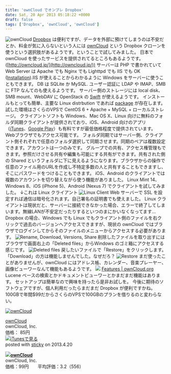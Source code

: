 ```yaml
---
title: 'ownCloud でオンプレ Dropbox'
date: Sat, 20 Apr 2013 05:18:22 +0000
draft: false
tags: ['Dropbox', 'ownCloud', 'ownCloud']
---
```


![ownCloud](/wp-content/uploads/2013/04/ownCloud-login.png "ownCloud") [Dropbox](https://www.dropbox.com/) は便利ですが、データを外部に預けてしまうのは不安だとか、料金が気に入らないという人には [ownCloud](http://owncloud.org/) という Dropbox クローンを使うという選択肢があるようです。ということで試してみました。 日本で ownCloud を使ったサービスを提供されてるところもあるようです。([http://owncloud.jp/](http://owncloud.jp/)) サーバーは PHP で書かれていて Web Server は Apache でも Nginx でも Lighttpd でも IIS でも OK ([Installation](http://doc.owncloud.org/server/5.0/admin_manual/installation.html)).IIS が使えることからわかるように Windows をサーバーに使うこともできます。 DB は SQLite か MySQL. ユーザー認証に LDAP や IMAP、SMB に FTP なんてのも使えるようです。 サーバー側のストレージには local disk、SMB mount、WebDAV に OpenStack の [Swift](http://openstack.org/projects/storage/) が使えるようです。 インストールもとっても簡単、主要な Linux distrbution であれば [package](http://software.opensuse.org/download.html?project=isv:ownCloud:community&package=owncloud) が存在します。 試した環境はさくらのVPSで CentOS 6 + Apache + MySQL + ローカルストレージ。 クライアントソフトも Windows、Mac OS X、Linux 向けに無料のフォルダ同期クライアントが提供されており、iOS、Android 向けのアプリ（[iTunes](https://itunes.apple.com/us/app/owncloud/id543672169?ls=1&mt=8)、[Google Play](https://play.google.com/store/apps/details?id=com.owncloud.android)）も有料ですが最低価格程度で提供されています。 Webブラウザでもアクセス可能です。 フォルダ同期ではサーバー側、クライアント側それぞれで任意のフォルダ選択して同期させます。同期のペアは複数設定できます。アカウントは一つのみです。 グループでの共有、アクセス権管理もできます。参照だけさせる共有や編集も可能にする共有ができます。共有された側の Shared というフォルダに下に見えるようになります。ブラウザからの操作で任意のファイル用のURLを作成し不特定多数の人と共有することもできますし、そこにパスワードをつけることもできます。 iOS、Android のクライアントでは複数のアカウントを切り替えながら使う機能がありました。 Linux Mint 14、Windows 8、iOS (iPhone 5)、Android (Nexus 7) でクライアントを試してみました。 ↓これは Linux クライアント ![](/wp-content/uploads/2013/04/ownCloud-linux-client.png "Linux Client") Web サーバーで SSL を設定すれば通信は暗号化されます。自己署名の証明書でも使えました。 Linux クライアントは現状だと、サーバーに接続できなかった場合、エラーで終了してしまいます。無線LANが不安定だったりするといつのまにかいなくなってます... Dropbox の場合、Windows でも Linux でもクライアント側のファイルを右クリックで過去のバージョンへアクセスできますが、現状の ownCloud ではブラウザでログインしてからそのファイルのメニューからアクセスする必要があります。 ![Rename, Download, Versions, Share](/wp-content/uploads/2013/04/ownCloud-file-menu.png "ファイル操作メニュー") 削除したファイルを取り出すにはブラウザで画面右上の「Deleted files」からWindows のゴミ箱にアクセスする感じです。 ![](/wp-content/uploads/2013/04/ownCloud-deleted-files.png "Deleted files") 戻したいファイルで「Restore」をクリックします。「Download」の方は機能しませんでした。なぜだろ？ ![](/wp-content/uploads/2013/04/ownCloud-restore.png "Restore") まだ使ったことがありませんが、ownCloud にはアドレス帳、カレンダー、音楽プレーヤー、画像ビューワーなんて機能もあるようです。 ![](/wp-content/uploads/2013/04/ownCloud-side.png) [Features | ownCloud.org](http://owncloud.org/features/) Lucene ベースの検索とかドキュメントビューワーとかまだまだ機能はあります。 セットアップは簡単なので興味を持ったら是非お試しを。 今後に期待のソフトウェアですが、個人利用だったらまだまだ Dropbox が便利ですかね。100GBで年間$99だからさくらのVPSで100GBのプランを借りるのと変わらない。

[![ownCloud](https://a174.phobos.apple.com/us/r1000/111/Purple2/v4/6d/2e/de/6d2ede80-766a-506e-9e61-a0477c1125ba/mzl.dcfrmswu.100x100-75.png "ownCloud")](https://itunes.apple.com/jp/app/owncloud/id543672169?mt=8&uo=4)

[ownCloud](https://itunes.apple.com/jp/app/owncloud/id543672169?mt=8&uo=4)  
ownCloud, Inc.  
価格： 85円  
[![iTunesで見る](https://ax.phobos.apple.com.edgesuite.net/ja_jp/images/web/linkmaker/badge_appstore-sm.gif)](https://itunes.apple.com/jp/app/owncloud/id543672169?mt=8&uo=4)  
posted with [sticky](http://sticky.linclip.com/linkmaker/) on 2013.4.20  

[![](https://lh5.ggpht.com/p7kxWC_IgYgI3asyDiFvS61aFUKfSZYRrqvNjfcmcOD_OJB-rgKlcWAiX3Cyj-wbCg=w124)**ownCloud**](https://play.google.com/store/apps/details?id=com.owncloud.android)  
ownCloud, Inc.  
価格：99円　　平均評価：3.2（556）